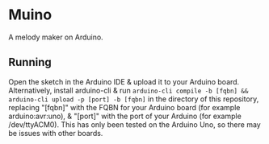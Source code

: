 # Muino
A melody maker on Arduino.

## Running
Open the sketch in the Arduino IDE & upload it to your Arduino board.
\
Alternatively, install arduino-cli & run
`arduino-cli compile -b [fqbn] && arduino-cli upload -p [port] -b [fqbn]` in the
directory of this repository,
replacing "[fqbn]" with the FQBN for your Arduino board (for example
arduino:avr:uno), & "[port]" with the port of your Arduino (for example
/dev/ttyACM0).  This has only been tested on the Arduino Uno, so there may
be issues with other boards.
